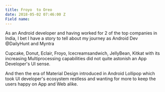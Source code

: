 ```yaml
---
title: Froyo  to Oreo
date: 2018-05-02 07:46:00 Z
Field name: 
---
```


As an Android developer and having worked for 2 of the top companies in India,  I bet I have a story to tell about my journey as Android Dev @DailyHunt and Myntra

Cupcake, Donut, Eclair, Froyo, Icecreamsandwich, JellyBean, Kitkat with its increasing Multiprocessing capabilities did not quite astonish an App Developer's UI sense.

And then the era of Material Design introduced in Android Lollipop which took UI developer's ecosystem restless and wanting for more to keep the users happy on App and Web alike.